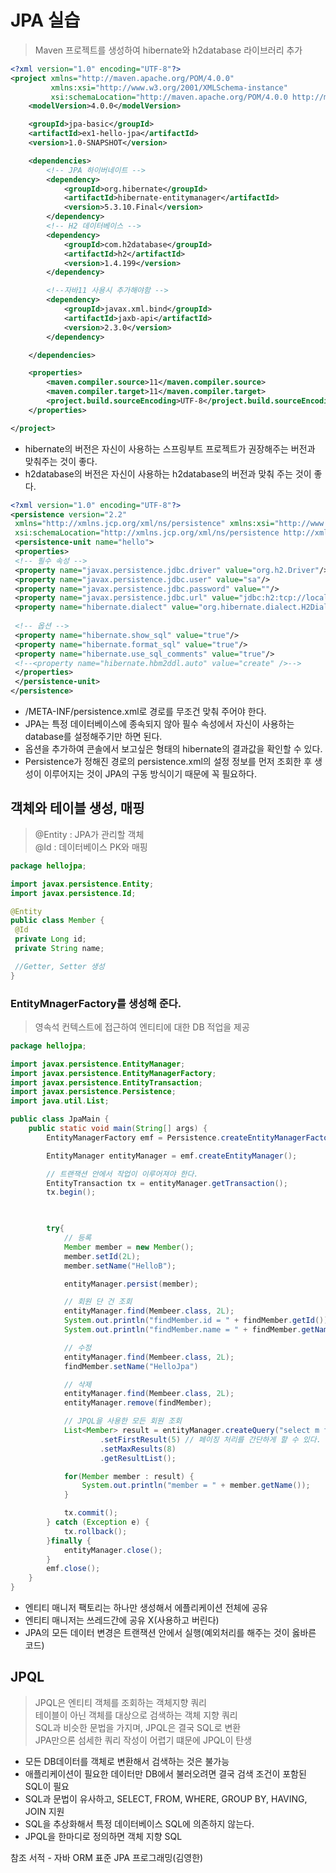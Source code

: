 # JPA 실습
> Maven 프로젝트를 생성하여 hibernate와 h2database 라이브러리 추가

```XML
<?xml version="1.0" encoding="UTF-8"?>
<project xmlns="http://maven.apache.org/POM/4.0.0"
         xmlns:xsi="http://www.w3.org/2001/XMLSchema-instance"
         xsi:schemaLocation="http://maven.apache.org/POM/4.0.0 http://maven.apache.org/xsd/maven-4.0.0.xsd">
    <modelVersion>4.0.0</modelVersion>

    <groupId>jpa-basic</groupId>
    <artifactId>ex1-hello-jpa</artifactId>
    <version>1.0-SNAPSHOT</version>

    <dependencies>
        <!-- JPA 하이버네이트 -->
        <dependency>
            <groupId>org.hibernate</groupId>
            <artifactId>hibernate-entitymanager</artifactId>
            <version>5.3.10.Final</version>
        </dependency>
        <!-- H2 데이터베이스 -->
        <dependency>
            <groupId>com.h2database</groupId>
            <artifactId>h2</artifactId>
            <version>1.4.199</version>
        </dependency>

        <!--자바11 사용시 추가해야함 -->
        <dependency>
            <groupId>javax.xml.bind</groupId>
            <artifactId>jaxb-api</artifactId>
            <version>2.3.0</version>
        </dependency>

    </dependencies>

    <properties>
        <maven.compiler.source>11</maven.compiler.source>
        <maven.compiler.target>11</maven.compiler.target>
        <project.build.sourceEncoding>UTF-8</project.build.sourceEncoding>
    </properties>

</project>
```
- hibernate의 버전은 자신이 사용하는 스프링부트 프로젝트가 권장해주는 버전과 맞춰주는 것이 좋다.
- h2database의 버전은 자신이 사용하는 h2database의 버전과 맞춰 주는 것이 좋다.


```XML
<?xml version="1.0" encoding="UTF-8"?> 
<persistence version="2.2" 
 xmlns="http://xmlns.jcp.org/xml/ns/persistence" xmlns:xsi="http://www.w3.org/2001/XMLSchema-instance" 
 xsi:schemaLocation="http://xmlns.jcp.org/xml/ns/persistence http://xmlns.jcp.org/xml/ns/persistence/persistence_2_2.xsd"> 
 <persistence-unit name="hello"> 
 <properties> 
 <!-- 필수 속성 --> 
 <property name="javax.persistence.jdbc.driver" value="org.h2.Driver"/> 
 <property name="javax.persistence.jdbc.user" value="sa"/> 
 <property name="javax.persistence.jdbc.password" value=""/> 
 <property name="javax.persistence.jdbc.url" value="jdbc:h2:tcp://localhost/~/test"/> 
 <property name="hibernate.dialect" value="org.hibernate.dialect.H2Dialect"/> 
 
 <!-- 옵션 --> 
 <property name="hibernate.show_sql" value="true"/> 
 <property name="hibernate.format_sql" value="true"/> 
 <property name="hibernate.use_sql_comments" value="true"/> 
 <!--<property name="hibernate.hbm2ddl.auto" value="create" />--> 
 </properties> 
 </persistence-unit> 
</persistence> 
```
- /META-INF/persistence.xml로 경로를 무조건 맞춰 주어야 한다.
- JPA는 특정 데이터베이스에 종속되지 않아 필수 속성에서 자신이 사용하는 database를 설정해주기만 하면 된다.
- 옵션을 추가하여 콘솔에서 보고싶은 형태의 hibernate의 결과값을 확인할 수 있다.
- Persistence가 정해진 경로의 persistence.xml의 설정 정보를 먼저 조회한 후 생성이 이루어지는 것이 JPA의 구동 방식이기 때문에 꼭 필요하다.

## 객체와 테이블 생성, 매핑
> @Entity : JPA가 관리할 객체  
> @Id : 데이터베이스 PK와 매핑
```JAVA
package hellojpa; 

import javax.persistence.Entity; 
import javax.persistence.Id; 

@Entity 
public class Member { 
 @Id 
 private Long id; 
 private String name; 

 //Getter, Setter 생성
}
```
### EntityMnagerFactory를 생성해 준다.
> 영속석 컨텍스트에 접근하여 엔티티에 대한 DB 적업을 제공
```JAVA
package hellojpa;

import javax.persistence.EntityManager;
import javax.persistence.EntityManagerFactory;
import javax.persistence.EntityTransaction;
import javax.persistence.Persistence;
import java.util.List;

public class JpaMain {
    public static void main(String[] args) {
        EntityManagerFactory emf = Persistence.createEntityManagerFactory("hello");

        EntityManager entityManager = emf.createEntityManager();

        // 트랜잭션 안에서 작업이 이루어져야 한다.
        EntityTransaction tx = entityManager.getTransaction();
        tx.begin();


       
        try{
            // 등록
            Member member = new Member();
            member.setId(2L);
            member.setName("HelloB");

            entityManager.persist(member);

            // 회원 단 건 조회
            entityManager.find(Membeer.class, 2L);
            System.out.println("findMember.id = " + findMember.getId());
            System.out.println("findMember.name = " + findMember.getName());

            // 수정
            entityManager.find(Membeer.class, 2L);
            findMember.setName("HelloJpa")

            // 삭제
            entityManager.find(Membeer.class, 2L);
            entityManager.remove(findMember);

            // JPQL을 사용한 모든 회원 조회
            List<Member> result = entityManager.createQuery("select m from Member as m", Member.class)
                    .setFirstResult(5) // 페이징 처리를 간단하게 할 수 있다.
                    .setMaxResults(8)
                    .getResultList();

            for(Member member : result) {
                System.out.println("member = " + member.getName());
            }

            tx.commit();
        } catch (Exception e) {
            tx.rollback();
        }finally {
            entityManager.close();
        }
        emf.close();
    }
}
```
- 엔티티 매니저 팩토리는 하나만 생성해서 에플리케이션 전체에 공유
- 엔티티 매니저는 쓰레드간에 공유 X(사용하고 버린다)
- JPA의 모든 데이터 변경은 트랜잭션 안에서 실행(예외처리를 해주는 것이 옳바른 코드)  

## JPQL
>JPQL은 엔티티 객체를 조회하는 객체지향 쿼리  
테이블이 아닌 객체를 대상으로 검색하는 객체 지향 쿼리  
SQL과 비슷한 문법을 가지며, JPQL은 결국 SQL로 변환  
JPA만으론 섬세한 쿼리 작성이 어렵기 떄문에 JPQL이 탄생  

- 모든 DB데이터를 객체로 변환해서 검색하는 것은 불가능
- 애플리케이션이 필요한 데이터만 DB에서 불러오려면 결국 검색 조건이 포함된 SQL이 필요
- SQL과 문법이 유사하고, SELECT, FROM, WHERE, GROUP BY, HAVING, JOIN 지원
- SQL을 추상화해서 특정 데이터베이스 SQL에 의존하지 않는다.
- JPQL을 한마디로 정의하면 객체 지향 SQL
  
참조 서적 - 자바 ORM 표준 JPA 프로그래밍(김영한)





